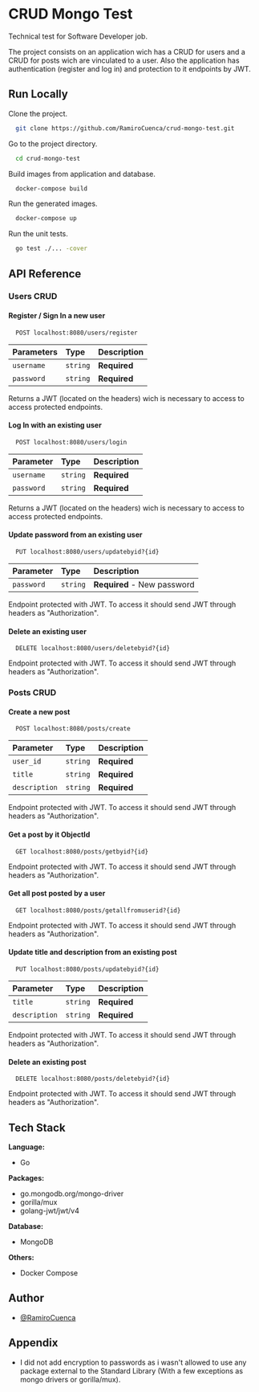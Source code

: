 
# CRUD Mongo Test

Technical test for Software Developer job.

The project consists on an application wich has a CRUD for users and a CRUD for posts wich are vinculated to a user.
Also the application has authentication (register and log in) and protection to it endpoints by JWT.

## Run Locally

Clone the project.

```bash
  git clone https://github.com/RamiroCuenca/crud-mongo-test.git
```

Go to the project directory.

```bash
  cd crud-mongo-test
```

Build images from application and database.

```bash
  docker-compose build
```

Run the generated images.

```bash
  docker-compose up
```

Run the unit tests.

```bash
  go test ./... -cover 
```

  
## API Reference

### Users CRUD

#### Register / Sign In a new user

```http
  POST localhost:8080/users/register
```

| Parameters | Type     | Description                |
| :-------- | :------- | :------------------------- |
| `username` | `string` | **Required** |
| `password` | `string` | **Required** |

Returns a JWT (located on the headers) wich is necessary to access to access protected endpoints.


#### Log In with an existing user

```http
  POST localhost:8080/users/login
```

| Parameter | Type     | Description                       |
| :-------- | :------- | :-------------------------------- |
| `username` | `string` | **Required** |
| `password` | `string` | **Required** |

Returns a JWT (located on the headers) wich is necessary to access to access protected endpoints.

  
#### Update password from an existing user

```http
  PUT localhost:8080/users/updatebyid?{id}
```

| Parameter | Type     | Description                       |
| :-------- | :------- | :-------------------------------- |
| `password` | `string` | **Required** - New password|

Endpoint protected with JWT. To access it should send JWT through headers as "Authorization".
  

#### Delete an existing user

```http
  DELETE localhost:8080/users/deletebyid?{id}
```

Endpoint protected with JWT. To access it should send JWT through headers as "Authorization".


### Posts CRUD

#### Create a new post

```http
  POST localhost:8080/posts/create
```

| Parameter | Type     | Description                       |
| :-------- | :------- | :-------------------------------- |
| `user_id` | `string` | **Required**|
| `title` | `string` | **Required**|
| `description` | `string` | **Required**|

Endpoint protected with JWT. To access it should send JWT through headers as "Authorization".
  

#### Get a post by it ObjectId

```http
  GET localhost:8080/posts/getbyid?{id}
```

Endpoint protected with JWT. To access it should send JWT through headers as "Authorization".
  
#### Get all post posted by a user

```http
  GET localhost:8080/posts/getallfromuserid?{id}
```

Endpoint protected with JWT. To access it should send JWT through headers as "Authorization".

#### Update title and description from an existing post

```http
  PUT localhost:8080/posts/updatebyid?{id}
```

| Parameter | Type     | Description                       |
| :-------- | :------- | :-------------------------------- |
| `title` | `string` | **Required**|
| `description` | `string` | **Required**|

Endpoint protected with JWT. To access it should send JWT through headers as "Authorization".

#### Delete an existing post

```http
  DELETE localhost:8080/posts/deletebyid?{id}
```

Endpoint protected with JWT. To access it should send JWT through headers as "Authorization".
  
## Tech Stack

**Language:**
- Go

**Packages:** 
- go.mongodb.org/mongo-driver
- gorilla/mux
- golang-jwt/jwt/v4


**Database:**
- MongoDB

**Others:**
- Docker Compose

  
## Author

- [@RamiroCuenca](https://www.linkedin.com/in/ramiro-cuenca-salinas-749a2020a/)

  
## Appendix

- I did not add encryption to passwords as i wasn't allowed to use any package external to the Standard Library (With a few exceptions as mongo drivers or gorilla/mux). 
 
